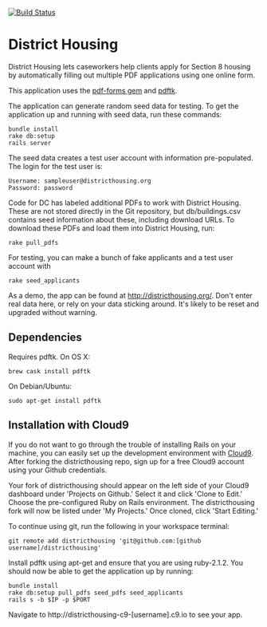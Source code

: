 [![Build Status](https://travis-ci.org/codefordc/districthousing.svg?branch=master)](https://travis-ci.org/codefordc/districthousing)

District Housing
================

District Housing lets caseworkers help clients apply for Section 8 housing by automatically filling out multiple PDF applications using one online form.

This application uses the [pdf-forms gem](https://github.com/jkraemer/pdf-forms) and [pdftk](http://www.pdflabs.com/tools/pdftk-the-pdf-toolkit/).

The application can generate random seed data for testing.  To get the application up and running with seed data, run these commands:

    bundle install
    rake db:setup
    rails server

The seed data creates a test user account with information pre-populated.  The login for the test user is:

    Username: sampleuser@districthousing.org
    Password: password

Code for DC has labeled additional PDFs to work with District Housing.  These are not stored directly in the Git repository, but db/buildings.csv contains seed information about these, including download URLs.  To download these PDFs and load them into District Housing, run:

    rake pull_pdfs

For testing, you can make a bunch of fake applicants and a test user account with

    rake seed_applicants

As a demo, the app can be found at http://districthousing.org/.  Don't enter real data here, or rely on your data sticking around.  It's likely to be reset and upgraded without warning.

## Dependencies

Requires pdftk.  On OS X:

    brew cask install pdftk

On Debian/Ubuntu:

    sudo apt-get install pdftk

## Installation with Cloud9

If you do not want to go through the trouble of installing Rails on your machine, you can easily set up the development environment with [Cloud9](https://c9.io/). After forking the districthousing repo, sign up for a free Cloud9 account using your Github credentials.

Your fork of districthousing should appear on the left side of your Cloud9 dashboard under 'Projects on Github.' Select it and click 'Clone to Edit.' Choose the pre-configured Ruby on Rails environment. The districthousing fork will now be listed under 'My Projects.' Once cloned, click 'Start Editing.'

To continue using git, run the following in your workspace terminal:

    git remote add districthousing 'git@github.com:[github username]/districthousing'

Install pdftk using apt-get and ensure that you are using ruby-2.1.2. You should now be able to get the application up by running:

    bundle install
    rake db:setup pull_pdfs seed_pdfs seed_applicants
    rails s -b $IP -p $PORT

Navigate to http://districthousing-c9-[username].c9.io to see your app.
